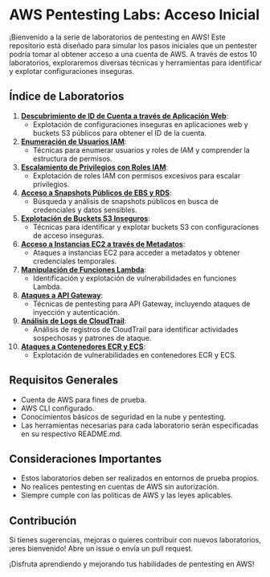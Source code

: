 # AWS Pentesting Labs: Acceso Inicial

¡Bienvenido a la serie de laboratorios de pentesting en AWS! Este repositorio está diseñado para simular los pasos iniciales que un pentester podría tomar al obtener acceso a una cuenta de AWS. A través de estos 10 laboratorios, exploraremos diversas técnicas y herramientas para identificar y explotar configuraciones inseguras.

## Índice de Laboratorios

1.  **[Descubrimiento de ID de Cuenta a través de Aplicación Web](lab1/README.md)**:
    * Explotación de configuraciones inseguras en aplicaciones web y buckets S3 públicos para obtener el ID de la cuenta.
2.  **[Enumeración de Usuarios IAM](lab2-iam-enumeration/README.md)**:
    * Técnicas para enumerar usuarios y roles de IAM y comprender la estructura de permisos.
3.  **[Escalamiento de Privilegios con Roles IAM](lab3-iam-role-escalation/README.md)**:
    * Explotación de roles IAM con permisos excesivos para escalar privilegios.
4.  **[Acceso a Snapshots Públicos de EBS y RDS](lab4-public-snapshots/README.md)**:
    * Búsqueda y análisis de snapshots públicos en busca de credenciales y datos sensibles.
5.  **[Explotación de Buckets S3 Inseguros](lab5-s3-exploitation/README.md)**:
    * Técnicas para identificar y explotar buckets S3 con configuraciones de acceso inseguras.
6.  **[Acceso a Instancias EC2 a través de Metadatos](lab6-ec2-metadata/README.md)**:
    * Ataques a instancias EC2 para acceder a metadatos y obtener credenciales temporales.
7.  **[Manipulación de Funciones Lambda](lab7-lambda-exploitation/README.md)**:
    * Identificación y explotación de vulnerabilidades en funciones Lambda.
8.  **[Ataques a API Gateway](lab8-api-gateway-attacks/README.md)**:
    * Técnicas de pentesting para API Gateway, incluyendo ataques de inyección y autenticación.
9.  **[Análisis de Logs de CloudTrail](lab9-cloudtrail-analysis/README.md)**:
    * Análisis de registros de CloudTrail para identificar actividades sospechosas y patrones de ataque.
10. **[Ataques a Contenedores ECR y ECS](lab10-container-attacks/README.md)**:
    * Explotación de vulnerabilidades en contenedores ECR y ECS.

## Requisitos Generales

* Cuenta de AWS para fines de prueba.
* AWS CLI configurado.
* Conocimientos básicos de seguridad en la nube y pentesting.
* Las herramientas necesarias para cada laboratorio serán especificadas en su respectivo README.md.

## Consideraciones Importantes

* Estos laboratorios deben ser realizados en entornos de prueba propios.
* No realices pentesting en cuentas de AWS sin autorización.
* Siempre cumple con las políticas de AWS y las leyes aplicables.

## Contribución

Si tienes sugerencias, mejoras o quieres contribuir con nuevos laboratorios, ¡eres bienvenido! Abre un issue o envía un pull request.

¡Disfruta aprendiendo y mejorando tus habilidades de pentesting en AWS!